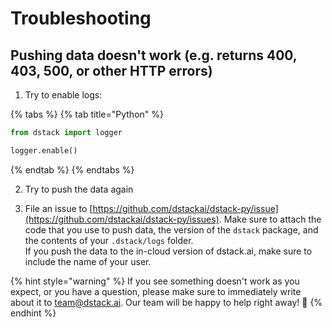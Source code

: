 # Troubleshooting

## Pushing data doesn't work \(e.g. returns 400, 403, 500, or other HTTP errors\)

1. Try to enable logs:

{% tabs %}
{% tab title="Python" %}
```python
from dstack import logger

logger.enable()
```
{% endtab %}
{% endtabs %}

2. Try to push the data again

3. File an issue to [https://github.com/dstackai/dstack-py/issue](https://github.com/dstackai/dstack-py/issues). Make sure to attach the code that you use to push data, the version of the `dstack` package, and the contents of your `.dstack/logs` folder.  
If you push the data to the in-cloud version of dstack.ai, make sure to include the name of your user.

{% hint style="warning" %}
If you see something doesn't work as you expect, or you have a question, please make sure to immediately write about it to [team@dstack.ai](mailto:team@dstack.ai). Our team will be happy to help right away! 🙌
{% endhint %}


